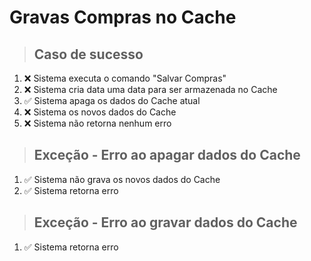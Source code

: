 # Gravas Compras no Cache

> ## Caso de sucesso
1. ❌ Sistema executa o comando "Salvar Compras"
2. ❌ Sistema cria data uma data para ser armazenada no Cache
3. ✅ Sistema apaga os dados do Cache atual
4. ❌ Sistema os novos dados do Cache
5. ❌ Sistema não retorna nenhum erro

> ## Exceção - Erro ao apagar dados do Cache
1. ✅ Sistema não grava os novos dados do Cache
1. ✅ Sistema retorna erro

> ## Exceção - Erro ao gravar dados do Cache
1. ✅ Sistema retorna erro